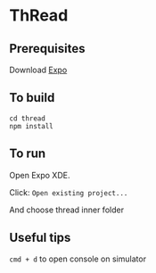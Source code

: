 # ThRead
## Prerequisites
Download [Expo](https://expo.io/tools#xde)

## To build

```
cd thread
npm install
```

## To run
Open Expo XDE.

Click: `Open existing project...` 

And choose thread inner folder

## Useful tips
`cmd + d` to open console on simulator